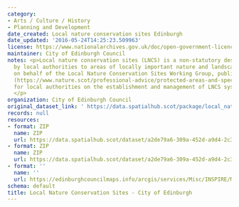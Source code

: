 ```yaml
---
category:
- Arts / Culture / History
- Planning and Development
date_created: Local nature conservation sites Edinburgh
date_updated: '2016-05-24T14:25:23.509963'
license: https://www.nationalarchives.gov.uk/doc/open-government-licence/version/3/
maintainer: City of Edinburgh Council
notes: <p>Local nature conservation sites (LNCS) is a non-statutory designation given
  by local authorities to areas of locally important nature and landscapes. NatureScot,
  on behalf of the Local Nature Conservation Sites Working Group, published guidance
  (https://www.nature.scot/professional-advice/protected-areas-and-species/protected-areas/local-designations/local-nature-conservation-sites)
  for local authorities on the establishment and management of LNCS systems in Scotland.
  </p>
organization: City of Edinburgh Council
original_dataset_link: ' https://data.spatialhub.scot/package/local_nature_conservation_sites-ce'
records: null
resources:
- format: ZIP
  name: ZIP
  url: https://data.spatialhub.scot/dataset/a2de79a6-309a-452d-a9d4-2c3f3804ad95/resource/c79e94b0-716f-4c07-8e52-c98ffc00c3ea/download/forspatialhub.zip
- format: ZIP
  name: ZIP
  url: https://data.spatialhub.scot/dataset/a2de79a6-309a-452d-a9d4-2c3f3804ad95/resource/6f7109fb-3002-4458-801d-fd5f9f2f230c/download/lncs_jan2019_update.zip
- format: ''
  name: ''
  url: https://edinburghcouncilmaps.info/arcgis/services/Misc/INSPIRE/MapServer/WFSServer?
schema: default
title: Local Nature Conservation Sites - City of Edinburgh
---
```

